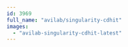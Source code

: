 ```yaml
---
id: 3969
full_name: "avilab/singularity-cdhit"
images: 
  - "avilab-singularity-cdhit-latest"
---
```

